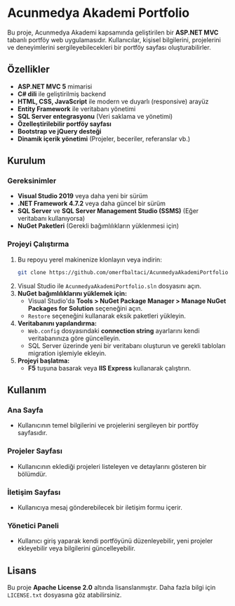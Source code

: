 # Acunmedya Akademi Portfolio

Bu proje, Acunmedya Akademi kapsamında geliştirilen bir **ASP.NET MVC** tabanlı portföy web uygulamasıdır. Kullanıcılar, kişisel bilgilerini, projelerini ve deneyimlerini sergileyebilecekleri bir portföy sayfası oluşturabilirler.

## Özellikler
- **ASP.NET MVC 5** mimarisi
- **C# dili** ile geliştirilmiş backend
- **HTML, CSS, JavaScript** ile modern ve duyarlı (responsive) arayüz
- **Entity Framework** ile veritabanı yönetimi
- **SQL Server entegrasyonu** (Veri saklama ve yönetimi)
- **Özelleştirilebilir portföy sayfası**
- **Bootstrap ve jQuery desteği**
- **Dinamik içerik yönetimi** (Projeler, beceriler, referanslar vb.)

## Kurulum
### Gereksinimler
- **Visual Studio 2019** veya daha yeni bir sürüm
- **.NET Framework 4.7.2** veya daha güncel bir sürüm
- **SQL Server** ve **SQL Server Management Studio (SSMS)** (Eğer veritabanı kullanıyorsa)
- **NuGet Paketleri** (Gerekli bağımlılıkların yüklenmesi için)

### Projeyi Çalıştırma
1. Bu repoyu yerel makinenize klonlayın veya indirin:
   ```sh
   git clone https://github.com/omerfbaltaci/AcunmedyaAkademiPortfolio.git
   ```
2. Visual Studio ile `AcunmedyaAkademiPortfolio.sln` dosyasını açın.
3. **NuGet bağımlılıklarını yüklemek için:**
   - Visual Studio'da **Tools > NuGet Package Manager > Manage NuGet Packages for Solution** seçeneğini açın.
   - `Restore` seçeneğini kullanarak eksik paketleri yükleyin.
4. **Veritabanını yapılandırma:**
   - `Web.config` dosyasındaki **connection string** ayarlarını kendi veritabanınıza göre güncelleyin.
   - SQL Server üzerinde yeni bir veritabanı oluşturun ve gerekli tabloları migration işlemiyle ekleyin.
5. **Projeyi başlatma:**
   - **F5** tuşuna basarak veya **IIS Express** kullanarak çalıştırın.
   
## Kullanım
### Ana Sayfa
- Kullanıcının temel bilgilerini ve projelerini sergileyen bir portföy sayfasıdır.

### Projeler Sayfası
- Kullanıcının eklediği projeleri listeleyen ve detaylarını gösteren bir bölümdür.

### İletişim Sayfası
- Kullanıcıya mesaj gönderebilecek bir iletişim formu içerir.

### Yönetici Paneli
- Kullanıcı giriş yaparak kendi portföyünü düzenleyebilir, yeni projeler ekleyebilir veya bilgilerini güncelleyebilir.

## Lisans
Bu proje **Apache License 2.0** altında lisanslanmıştır. Daha fazla bilgi için `LICENSE.txt` dosyasına göz atabilirsiniz.
